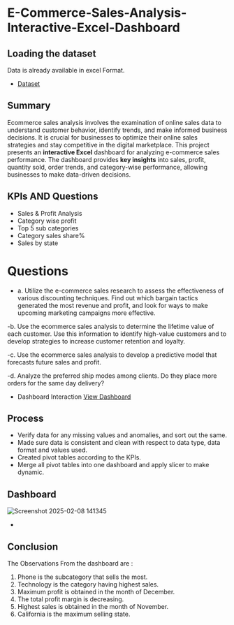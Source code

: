 # E-Commerce-Sales-Analysis-Interactive-Excel-Dashboard

## Loading the dataset

Data is already available in excel Format.
- <a href = "https://github.com/anamika122/E-Commerce-Sales-Analysis-Interactive-Excel-Dashboard/blob/main/Ms%20Excel%20Project.xlsx">Dataset </a>

## Summary
Ecommerce sales analysis involves the examination of online sales data to understand customer behavior, identify trends, and make informed business decisions. It is crucial for businesses to optimize their online sales strategies and stay competitive in the digital marketplace.
This project presents an **interactive Excel** dashboard for analyzing e-commerce sales performance. The dashboard provides **key insights** into sales, profit, quantity sold, order trends, and category-wise performance, allowing businesses to make data-driven decisions.

## KPIs AND Questions
- Sales & Profit Analysis
-  Category wise profit
-  Top 5 sub categories
-   Category sales share%
-   Sales by state
  # Questions
- a. Utilize the e-commerce sales research to assess the effectiveness of various discounting techniques. Find out which bargain tactics generated the most revenue and profit, and look for ways to make upcoming 
    marketing campaigns more effective.

-b.  Use the ecommerce sales analysis to determine the lifetime value of each customer. Use this information to identify high-value customers and to develop strategies to increase customer retention and loyalty.

-c.  Use the ecommerce sales analysis to develop a predictive model that forecasts future sales and profit.

-d. Analyze the preferred ship modes among clients. Do they place more orders for the same day delivery?


- Dashboard Interaction <a href=https://github.com/anamika122/E-Commerce-Sales-Analysis-Interactive-Excel-Dashboard/blob/main/Screenshot%202025-02-08%20141345.png>View Dashboard</a>

## Process
- Verify data for any missing values and anomalies, and sort out the same.
- Made sure data is consistent and clean with respect to data type, data format and values used.
- Created pivot tables according to the KPIs.
- Merge all pivot tables into one dashboard and apply slicer to make dynamic.

## Dashboard
![Screenshot 2025-02-08 141345](https://github.com/user-attachments/assets/21558370-4a52-4e65-9209-7658fd1d4234)

-

## Conclusion

The Observations From the dashboard are :

1. Phone is the subcategory that sells the most.
2. Technology is the category having highest sales.
3. Maximum profit is obtained in the month of December.
4. The total profit margin is decreasing.
5. Highest sales is obtained in the month of November.
6. California is the maximum selling state.




